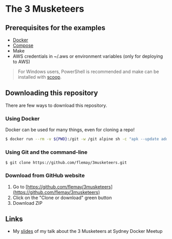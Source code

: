 # The 3 Musketeers

## Prerequisites for the examples

- [Docker](https://docs.docker.com/engine/installation/)
- [Compose](https://docs.docker.com/compose/install/)
- Make
- AWS credentials in ~/.aws or environment variables (only for deploying to AWS)

> For Windows users, PowerShell is recommended and make can be installed with [scoop](https://github.com/lukesampson/scoop).

## Downloading this repository

There are few ways to download this repository.

### Using Docker

Docker can be used for many things, even for cloning a repo!

```bash
$ docker run --rm -v ${PWD}:/git -w /git alpine sh -c "apk --update add git openssh && git clone https://github.com/flemay/3musketeers.git"
```

### Using Git and the command-line

`$ git clone https://github.com/flemay/3musketeers.git`

### Download from GitHub website

1. Go to [https://github.com/flemay/3musketeers](https://github.com/flemay/3musketeers)
2. Click on the "Clone or download" green button
3. Download ZIP

## Links

- My [slides](https://www.slideshare.net/FredericLemay/the-three-musketeers-83691981) of my talk about the 3 Musketeers at Sydney Docker Meetup